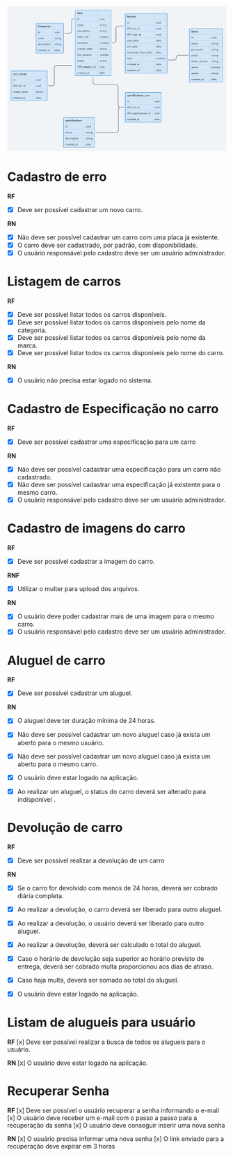 ![Alt text](./diagrama.png?raw=true "Title")


# Cadastro de erro

**RF**

- [x] Deve ser possível cadastrar um novo carro.

**RN**

- [x] Não deve ser possível cadastrar um carro com uma placa já existente.
- [x] O carro deve ser cadastrado, por padrão, com disponibilidade.
- [x] O usuário responsável pelo cadastro deve ser um usuário administrador.

# Listagem de carros

**RF**

- [x] Deve ser possível listar todos os carros disponíveis.
- [x] Deve ser possível listar todos os carros disponíveis pelo nome da categoria.
- [x] Deve ser possível listar todos os carros disponíveis pelo nome da marca.
- [x] Deve ser possível listar todos os carros disponíveis pelo nome do carro.

**RN**

- [x] O usuário não precisa estar logado no sistema.

# Cadastro de Especificação no carro

**RF**

- [x] Deve ser possível cadastrar uma especificação para um carro

**RN**

- [x] Não deve ser possível cadastrar uma especificação para um carro não cadastrado.
- [x] Não deve ser possível cadastrar uma especificação já existente para o mesmo carro.
- [x] O usuário responsável pelo cadastro deve ser um usuário administrador.

# Cadastro de imagens do carro

**RF**

- [x] Deve ser possível cadastrar a imagem do carro.

**RNF**

- [x] Utilizar o multer para upload dos arquivos.

**RN**

- [x] O usuário deve poder cadastrar mais de uma imagem para o mesmo carro.
- [x] O usuário responsável pelo cadastro deve ser um usuário administrador.

# Aluguel de carro

**RF**

- [x] Deve ser possível cadastrar um aluguel.

**RN**

- [x] O aluguel deve ter duração mínima de 24 horas.
- [x] Não deve ser possível cadastrar um novo aluguel caso já exista um aberto para o mesmo usuário.
- [x] Não deve ser possível cadastrar um novo aluguel caso já exista um aberto para o mesmo carro.
- [x] O usuário deve estar logado na aplicação.
- [x] Ao realizar um aluguel, o status do carro deverá ser alterado para indisponível .


# Devolução de carro

**RF** 
- [x] Deve ser possível realizar a devolução de um carro

**RN**
- [x] Se o carro for devolvido com menos de 24 horas, deverá ser cobrado diária completa.
- [x] Ao realizar a devolução, o carro deverá ser liberado para outro aluguel.
- [x] Ao realizar a devolução, o usuário deverá ser liberado para outro aluguel.
- [x] Ao realizar a devolução,  deverá ser calculado o total do aluguel.
- [x] Caso o horário de devolução seja superior ao horário previsto de entrega, deverá ser cobrado multa proporcionou aos dias de atraso.
- [x] Caso haja multa, deverá ser somado ao total do aluguel.
- [x] O usuário deve estar logado na aplicação.


# Listam de alugueis para usuário

**RF**
[x] Deve ser possível realizar a busca de todos os alugueis para o usuário.

**RN**
[x] O usuário deve estar logado na aplicação.

# Recuperar Senha

**RF**
[x] Deve ser possível o usuário recuperar a senha informando o e-mail
[x] O usuário deve receber um e-mail com o passo a passo para a recuperação da senha
[x] O usuário deve conseguir inserir uma nova senha

**RN**
[x] O usuário precisa informar uma nova senha
[x] O link enviado para a recuperação deve expirar em 3 horas
